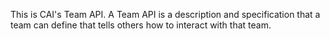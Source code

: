 This is CAI's Team API. A Team API is a description and specification that a team can define that tells others how to interact with that team.